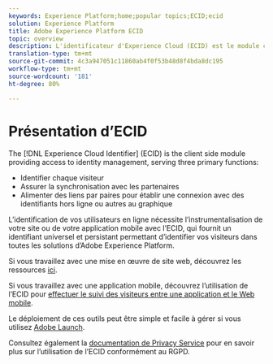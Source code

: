 ```yaml
---
keywords: Experience Platform;home;popular topics;ECID;ecid
solution: Experience Platform
title: Adobe Experience Platform ECID
topic: overview
description: L'identificateur d'Experience Cloud (ECID) est le module côté client qui permet d'accéder à la gestion des identités et qui remplit trois fonctions Principales.
translation-type: tm+mt
source-git-commit: 4c3a947051c11860ab4f0f53b48d8f4bda8dc195
workflow-type: tm+mt
source-wordcount: '181'
ht-degree: 80%

---
```



# Présentation d’ECID

The [!DNL Experience Cloud Identifier] (ECID) is the client side module providing access to identity management, serving three primary functions:

- Identifier chaque visiteur
- Assurer la synchronisation avec les partenaires
- Alimenter des liens par paires pour établir une connexion avec des identifiants hors ligne ou autres au graphique

L’identification de vos utilisateurs en ligne nécessite l’instrumentalisation de votre site ou de votre application mobile avec l’ECID, qui fournit un identifiant universel et persistant permettant d’identifier vos visiteurs dans toutes les solutions d’Adobe Experience Platform.

Si vous travaillez avec une mise en œuvre de site web, découvrez les ressources [ici](https://docs.adobe.com/content/help/fr-FR/id-service/using/home.html).

Si vous travaillez avec une application mobile, découvrez l’utilisation de l’ECID pour [effectuer le suivi des visiteurs entre une application et le Web mobile](https://docs.adobe.com/content/help/fr-FR/mobile-services/ios/sdk-reference-ios/hybrid-app.html).

Le déploiement de ces outils peut être simple et facile à gérer si vous utilisez [Adobe Launch](https://docs.adobe.com/content/help/fr-FR/launch/using/overview.html).

Consultez également la [documentation de Privacy Service](../privacy-service/identity-data.md) pour en savoir plus sur l’utilisation de l’ECID conformément au RGPD.

